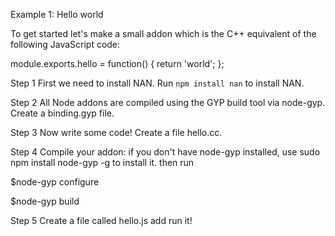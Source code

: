 Example 1: Hello world

To get started let's make a small addon which is the C++ equivalent of the following JavaScript code:

module.exports.hello = function() { return 'world'; };

Step 1
First we need to install NAN. Run `npm install nan` to install NAN.

Step 2
All Node addons are compiled using the GYP build tool via node-gyp. Create a binding.gyp file. 

Step 3
Now write some code! Create a file hello.cc.

Step 4
Compile your addon: if you don't have node-gyp installed, use sudo npm install node-gyp -g to install it. then run

$node-gyp configure

$node-gyp build

Step 5
Create a file called hello.js add run it!
